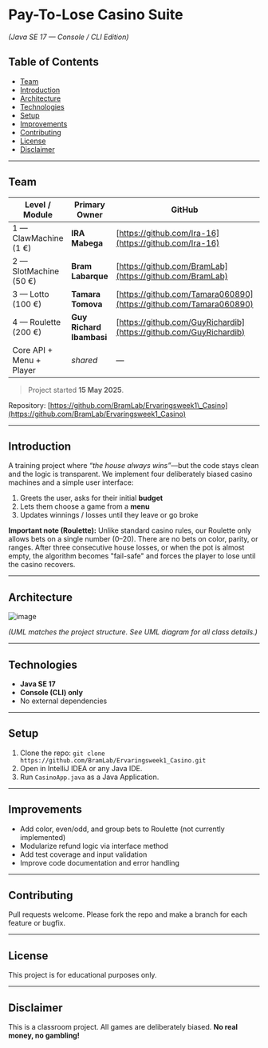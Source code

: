 
# Pay-To-Lose Casino Suite

*(Java SE 17 — Console / CLI Edition)*

## Table of Contents

* [Team](#team)
* [Introduction](#introduction)
* [Architecture](#architecture)
* [Technologies](#technologies)
* [Setup](#setup)
* [Improvements](#improvements)
* [Contributing](#contributing)
* [License](#license)
* [Disclaimer](#disclaimer)

---

## Team

| Level / Module           | Primary Owner            | GitHub                                                             | Backup Reviewer |
| ------------------------ | ------------------------ | ------------------------------------------------------------------ | --------------- |
| 1 — ClawMachine (1 €)    | **IRA Mabega**           | [https://github.com/Ira-16](https://github.com/Ira-16)             | Tamara          |
| 2 — SlotMachine (50 €)   | **Bram Labarque**        | [https://github.com/BramLab](https://github.com/BramLab)           | Richard         |
| 3 — Lotto (100 €)        | **Tamara Tomova**        | [https://github.com/Tamara060890](https://github.com/Tamara060890) | IRA             |
| 4 — Roulette (200 €)     | **Guy Richard Ibambasi** | [https://github.com/GuyRichardib](https://github.com/GuyRichardib) | Bram            |
| Core API + Menu + Player | *shared*                 | —                                                                  | —               |

> Project started **15 May 2025**.

Repository: [https://github.com/BramLab/Ervaringsweek1\_Casino](https://github.com/BramLab/Ervaringsweek1_Casino)

---

## Introduction

A training project where *“the house always wins”*—but the code stays clean and the logic is transparent.
We implement four deliberately biased casino machines and a simple user interface:

1. Greets the user, asks for their initial **budget**
2. Lets them choose a game from a **menu**
3. Updates winnings / losses until they leave or go broke

**Important note (Roulette):**
Unlike standard casino rules, our Roulette only allows bets on a single number (0–20). There are no bets on color, parity, or ranges.
After three consecutive house losses, or when the pot is almost empty, the algorithm becomes "fail-safe" and forces the player to lose until the casino recovers.

---

## Architecture


![image](./Info/uml.png)




*(UML matches the project structure. See UML diagram for all class details.)*

---

## Technologies

* **Java SE 17**
* **Console (CLI) only**
* No external dependencies

---

## Setup

1. Clone the repo:
   `git clone https://github.com/BramLab/Ervaringsweek1_Casino.git`
2. Open in IntelliJ IDEA or any Java IDE.
3. Run `CasinoApp.java` as a Java Application.

---

## Improvements

* Add color, even/odd, and group bets to Roulette (not currently implemented)
* Modularize refund logic via interface method
* Add test coverage and input validation
* Improve code documentation and error handling

---

## Contributing

Pull requests welcome. Please fork the repo and make a branch for each feature or bugfix.

---

## License

This project is for educational purposes only.

---

## Disclaimer

This is a classroom project.
All games are deliberately biased.
**No real money, no gambling!**


